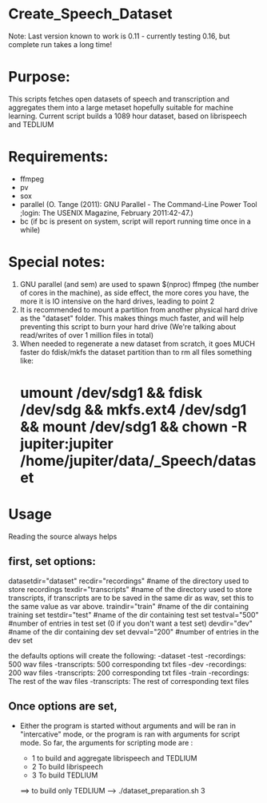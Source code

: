 # Create_Speech_Dataset

Note: Last version known to work is 0.11 - currently testing 0.16, but complete run takes a long time!

# Purpose:
This scripts fetches open datasets of speech and transcription and aggregates them into a large metaset hopefully suitable for machine learning. Current script builds a 1089 hour dataset, based on librispeech and TEDLIUM

# Requirements:
- ffmpeg<br />
- pv<br />
- sox<br />
- parallel (O. Tange (2011): GNU Parallel - The Command-Line Power Tool ;login: The USENIX Magazine, February 2011:42-47.) <br />
- bc (if bc is present on system, script will report running time once in a while)

# Special notes:
1. GNU parallel (and sem) are used to spawn $(nproc) ffmpeg (the number of cores in the machine), as side effect, the more cores you have, the more it is IO intensive on the hard drives, leading to point 2<br />
2. It is recommended to mount a partition from another physical hard drive as the "dataset" folder.  This makes things much faster, and will help preventing this script to burn your hard drive (We're talking about read/writes of over 1 million files in total)
3. When needed to regenerate a new dataset from scratch, it goes MUCH faster do fdisk/mkfs the dataset partition than to rm all files
   something like: 
   # umount /dev/sdg1 && fdisk /dev/sdg && mkfs.ext4 /dev/sdg1 && mount /dev/sdg1 && chown -R jupiter:jupiter /home/jupiter/data/_Speech/dataset

# Usage
Reading the source always helps
## first, set options:

datasetdir="dataset"
recdir="recordings"		#name of the directory used to store recordings
texdir="transcripts"	#name of the directory used to store transcripts, if transcripts are to be saved in the same dir as wav, set this to the same value as var above.
traindir="train"		#name of the dir containing training set
testdir="test"			#name of the dir containing test set
testval="500"			#number of entries in test set (0 if you don't want a test set)
devdir="dev"			#name of the dir containing dev set
devval="200"			#number of entries in the dev set

the defaults options will create the following:
-dataset
	-test
		-recordings: 500 wav files
		-transcripts: 500 corresponding txt files
	-dev
		-recordings: 200 wav files
		-transcripts: 200 corresponding txt files
	-train
		-recordings: The rest of the wav files
		-transcripts: The rest of corresponding text files

## Once options are set,

- Either the program is started without arguments and will be ran in "intercative" mode, or the program is ran with arguments for script mode.
So far, the arguments for scripting mode are :
	- 1 to build and aggregate librispeech and TEDLIUM
	- 2 To build librispeech
	- 3 To build TEDLIUM
 
  ==> to build only TEDLIUM --> ./dataset_preparation.sh 3

